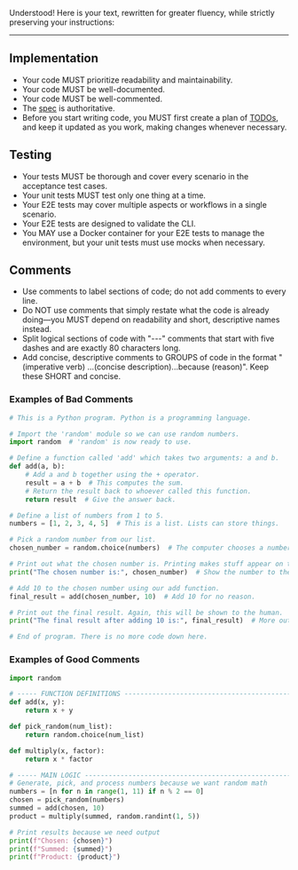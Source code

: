 Understood! Here is your text, rewritten for greater fluency, while strictly preserving your instructions:

---

## Implementation

- Your code MUST prioritize readability and maintainability.
- Your code MUST be well-documented.
- Your code MUST be well-commented.
- The [spec](./docs/spec.md) is authoritative.
- Before you start writing code, you MUST first create a plan of [TODOs](./docs/todos.md), and keep it updated as you work, making changes whenever necessary.

## Testing

- Your tests MUST be thorough and cover every scenario in the acceptance test cases.
- Your unit tests MUST test only one thing at a time.
- Your E2E tests may cover multiple aspects or workflows in a single scenario.
- Your E2E tests are designed to validate the CLI.
- You MAY use a Docker container for your E2E tests to manage the environment, but your unit tests must use mocks when necessary.

## Comments

- Use comments to label sections of code; do not add comments to every line.
- Do NOT use comments that simply restate what the code is already doing—you MUST depend on readability and short, descriptive names instead.
- Split logical sections of code with "---" comments that start with five dashes and are exactly 80 characters long.
- Add concise, descriptive comments to GROUPS of code in the format "(imperative verb) ...(concise description)...because (reason)". Keep these SHORT and concise.

### Examples of Bad Comments

```python
# This is a Python program. Python is a programming language.

# Import the 'random' module so we can use random numbers.
import random  # 'random' is now ready to use.

# Define a function called 'add' which takes two arguments: a and b.
def add(a, b):
    # Add a and b together using the + operator.
    result = a + b  # This computes the sum.
    # Return the result back to whoever called this function.
    return result  # Give the answer back.

# Define a list of numbers from 1 to 5.
numbers = [1, 2, 3, 4, 5]  # This is a list. Lists can store things.

# Pick a random number from our list.
chosen_number = random.choice(numbers)  # The computer chooses a number.

# Print out what the chosen number is. Printing makes stuff appear on the screen.
print("The chosen number is:", chosen_number)  # Show the number to the human.

# Add 10 to the chosen number using our add function.
final_result = add(chosen_number, 10)  # Add 10 for no reason.

# Print out the final result. Again, this will be shown to the human.
print("The final result after adding 10 is:", final_result)  # More output!

# End of program. There is no more code down here.
```

### Examples of Good Comments

```python
import random

# ----- FUNCTION DEFINITIONS --------------------------------------------------
def add(x, y):
    return x + y

def pick_random(num_list):
    return random.choice(num_list)

def multiply(x, factor):
    return x * factor

# ----- MAIN LOGIC ------------------------------------------------------------
# Generate, pick, and process numbers because we want random math
numbers = [n for n in range(1, 11) if n % 2 == 0]
chosen = pick_random(numbers)
summed = add(chosen, 10)
product = multiply(summed, random.randint(1, 5))

# Print results because we need output
print(f"Chosen: {chosen}")
print(f"Summed: {summed}")
print(f"Product: {product}")
```
